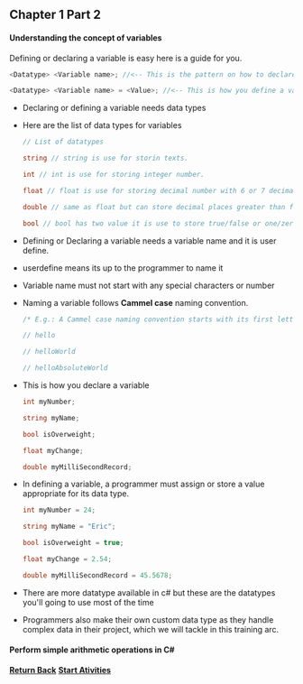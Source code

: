 ## Chapter 1 Part 2

#### Understanding the concept of variables
Defining or declaring a variable is easy here is a guide for you.

```c#
<Datatype> <Variable name>; //<-- This is the pattern on how to declare a variable

<Datatype> <Variable name> = <Value>; //<-- This is how you define a variable
```

- Declaring or defining a variable needs data types
- Here are the list of data types for variables

  ```c#
  // List of datatypes
  
  string // string is use for storin texts.
  
  int // int is use for storing integer number.
  
  float // float is use for storing decimal number with 6 or 7 decimal point places.
  
  double // same as float but can store decimal places greater than float, 15 decimal places to be exact.
  
  bool // bool has two value it is use to store true/false or one/zero value.
  ```

- Defining or Declaring a variable needs a variable name and it is user define.
- userdefine means its up to the programmer to name it
- Variable name must not start with any special characters or number
- Naming a variable follows **Cammel case** naming convention.

  ```c#
  /* E.g.: A Cammel case naming convention starts with its first letter in lowercase. If a variable is consist of two words the second words first letter must be uppercase. */
  
  // hello
  
  // helloWorld
  
  // helloAbsoluteWorld
  ```
- This is how you declare a variable

  ```c#
  int myNumber;
  
  string myName;
  
  bool isOverweight;
  
  float myChange;
  
  double myMilliSecondRecord;
  ```
- In defining a variable, a programmer must assign or store a value appropriate for its data type.

  ```c#
  int myNumber = 24;
  
  string myName = "Eric";
  
  bool isOverweight = true;
  
  float myChange = 2.54;
  
  double myMilliSecondRecord = 45.5678;
  ```
- There are more datatype available in c# but these are the datatypes you'll going to use most of the time
- Programmers also make their own custom data type as they handle complex data in their project, which we will tackle in this training arc.

#### Perform simple arithmetic operations in C#

[**Return Back**](https://github.com/TezadaConnect/csharp-godot-training-arc/blob/main/phase-1/chapter-1/chapter_1_docu_part_1.md) [**Start Ativities**](https://github.com/TezadaConnect/csharp-godot-training-arc/blob/main/phase-1/chapter-1/chapter_1_docu_activities.md)

